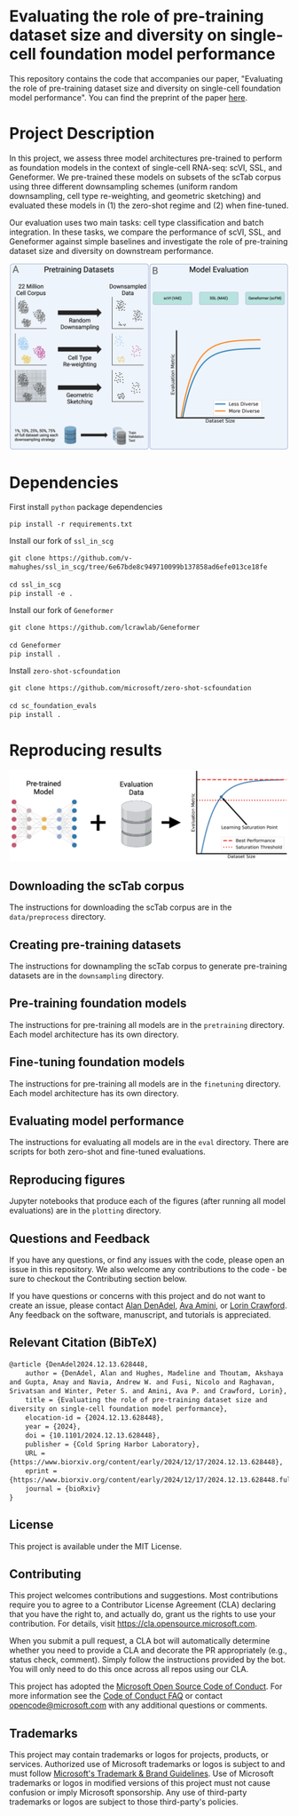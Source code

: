 # Evaluating the role of pre-training dataset size and diversity on single-cell foundation model performance

This repository contains the code that accompanies our paper, "Evaluating the role of pre-training dataset size and diversity on single-cell foundation model performance". You can find the preprint of the paper [here](https://www.biorxiv.org/content/10.1101/2024.12.13.628448v1).

# Project Description

In this project, we assess three model architectures pre-trained to perform as foundation models in the context of single-cell RNA-seq: scVI, SSL, and Geneformer. We pre-trained these models on subsets of the scTab corpus using three different downsampling schemes (uniform random downsampling, cell type re-weighting, and geometric sketching) and evaluated these models in (1) the zero-shot regime and (2) when fine-tuned.

Our evaluation uses two main tasks: cell type classification and batch integration. In these tasks, we compare the performance of scVI, SSL, and Geneformer against simple baselines and investigate the role of pre-training dataset size and diversity on downstream performance.

![Fig. 1: Strategy to assess the effects of pre-training dataset size and diversity on scFM performance. (A) Schematic of the downsampling approaches, sizes of downsampled pre-training datasets, and data splitting strategy. (B) An example of what evaluation performance might \textit{a priori} be expected to look like as a function of pre-training dataset size and diversity.](images/fig1.png)


# Dependencies

First install `python` package dependencies

```
pip install -r requirements.txt
```

Install our fork of `ssl_in_scg`

```
git clone https://github.com/v-mahughes/ssl_in_scg/tree/6e67bde8c949710099b137858ad6efe013ce18fe

cd ssl_in_scg
pip install -e .
```

Install our fork of `Geneformer`

```
git clone https://github.com/lcrawlab/Geneformer

cd Geneformer
pip install .
```

Install `zero-shot-scfoundation`
```
git clone https://github.com/microsoft/zero-shot-scfoundation

cd sc_foundation_evals
pip install .
```

# Reproducing results

![Fig. 3a: Schematic of analysis to find the learning saturation point. For each family of models (i.e., a downsampling strategy paired with a model) a saturation threshold of 95 percent of the maximum performance was computed, and the minimum pre-training dataset size that produced a model surpassing that threshold was identified. This dataset size was denoted the learning saturation point and is considered the point at which model performance saturated as a function of pre-training dataset size.](images/fig3a.png)


## Downloading the scTab corpus

The instructions for downloading the scTab corpus are in the `data/preprocess` directory.

## Creating pre-training datasets

The instructions for downampling the scTab corpus to generate pre-training datasets are in the `downsampling` directory.

## Pre-training foundation models

The instructions for pre-training all models are in the `pretraining` directory. Each model architecture has its own directory.

## Fine-tuning foundation models

The instructions for pre-training all models are in the `finetuning` directory. Each model architecture has its own directory.


## Evaluating model performance

The instructions for evaluating all models are in the `eval` directory. There are scripts for both zero-shot and fine-tuned evaluations.

## Reproducing figures

Jupyter notebooks that produce each of the figures (after running all model evaluations) are in the `plotting` directory.

## Questions and Feedback

If you have any questions, or find any issues with the code, please open an issue in this repository. We also welcome any contributions to the code - be sure to checkout the Contributing section below.

If you have questions or concerns with this project and do not want to create an issue, please contact
[Alan DenAdel](mailto:alan_denadel@brown.edu), [Ava Amini](mailto:ava.amini@microsoft.com), or [Lorin Crawford](mailto:lcrawford@microsoft.com). Any feedback on the software, manuscript, and tutorials is appreciated.

## Relevant Citation (BibTeX)

```
@article {DenAdel2024.12.13.628448,
	author = {DenAdel, Alan and Hughes, Madeline and Thoutam, Akshaya and Gupta, Anay and Navia, Andrew W. and Fusi, Nicolo and Raghavan, Srivatsan and Winter, Peter S. and Amini, Ava P. and Crawford, Lorin},
	title = {Evaluating the role of pre-training dataset size and diversity on single-cell foundation model performance},
	elocation-id = {2024.12.13.628448},
	year = {2024},
	doi = {10.1101/2024.12.13.628448},
	publisher = {Cold Spring Harbor Laboratory},
	URL = {https://www.biorxiv.org/content/early/2024/12/17/2024.12.13.628448},
	eprint = {https://www.biorxiv.org/content/early/2024/12/17/2024.12.13.628448.full.pdf},
	journal = {bioRxiv}
}
```

## License

This project is available under the MIT License.

## Contributing

This project welcomes contributions and suggestions.  Most contributions require you to agree to a
Contributor License Agreement (CLA) declaring that you have the right to, and actually do, grant us
the rights to use your contribution. For details, visit https://cla.opensource.microsoft.com.

When you submit a pull request, a CLA bot will automatically determine whether you need to provide
a CLA and decorate the PR appropriately (e.g., status check, comment). Simply follow the instructions
provided by the bot. You will only need to do this once across all repos using our CLA.

This project has adopted the [Microsoft Open Source Code of Conduct](https://opensource.microsoft.com/codeofconduct/).
For more information see the [Code of Conduct FAQ](https://opensource.microsoft.com/codeofconduct/faq/) or
contact [opencode@microsoft.com](mailto:opencode@microsoft.com) with any additional questions or comments.

## Trademarks

This project may contain trademarks or logos for projects, products, or services. Authorized use of Microsoft 
trademarks or logos is subject to and must follow 
[Microsoft's Trademark & Brand Guidelines](https://www.microsoft.com/en-us/legal/intellectualproperty/trademarks/usage/general).
Use of Microsoft trademarks or logos in modified versions of this project must not cause confusion or imply Microsoft sponsorship.
Any use of third-party trademarks or logos are subject to those third-party's policies.
